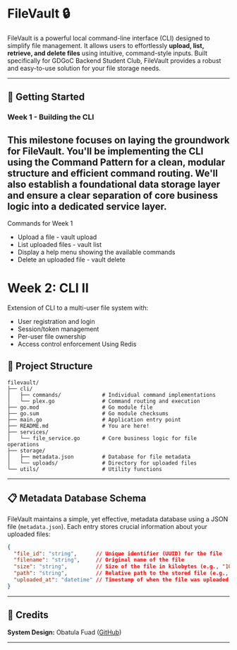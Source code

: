 # FileVault 🔒

FileVault is a powerful local command-line interface (CLI) designed to simplify file management. It allows users to effortlessly **upload, list, retrieve, and delete files** using intuitive, command-style inputs. Built specifically for GDGoC Backend Student Club, FileVault provides a robust and easy-to-use solution for your file storage needs.

-----

## 🚀 Getting Started

### Week 1 - Building the CLI

This milestone focuses on laying the groundwork for FileVault. You'll be implementing the CLI using the **Command Pattern** for a clean, modular structure and efficient command routing. We'll also establish a foundational **data storage layer** and ensure a clear separation of core business logic into a dedicated **service layer**.
-----

Commands for Week 1
- Upload a file - vault upload <filepath>
- List uploaded files - vault list 
- Display a help menu showing the available commands
- Delete an uploaded file - vault delete <fileId>

# Week 2: CLI II
Extension of CLI to  a multi-user file system with:
- User registration and login
- Session/token management
- Per-user file ownership
- Access control enforcement​
Using Redis


## 📂 Project Structure

```
filevault/
├── cli/
│   ├── commands/             # Individual command implementations
│   └── plex.go               # Command routing and execution
├── go.mod                    # Go module file
├── go.sum                    # Go module checksums
├── main.go                   # Application entry point
├── README.md                 # You are here!
├── services/
│   └── file_service.go       # Core business logic for file operations
├── storage/
│   ├── metadata.json         # Database for file metadata
│   └── uploads/              # Directory for uploaded files
└── utils/                    # Utility functions
```

-----

## 📋 Metadata Database Schema

FileVault maintains a simple, yet effective, metadata database using a JSON file (`metadata.json`). Each entry stores crucial information about your uploaded files:

```json
{
  "file_id": "string",      // Unique identifier (UUID) for the file
  "filename": "string",     // Original name of the file
  "size": "string",         // Size of the file in kilobytes (e.g., "1024KB")
  "path": "string",         // Relative path to the stored file (e.g., "./uploads/notes.txt")
  "uploaded_at": "datetime" // Timestamp of when the file was uploaded (e.g., "2025-07-04T11:49:02Z")
}
```

-----

## 🤝 Credits

**System Design:** Obatula Fuad ([GitHub](https://github.com/Akinwalee))

-----
